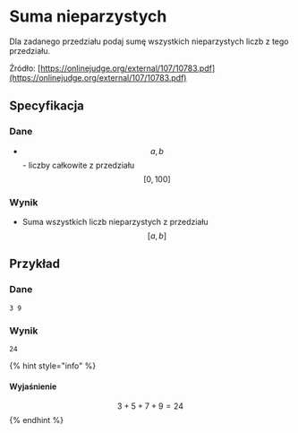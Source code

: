 # Suma nieparzystych

Dla zadanego przedziału podaj sumę wszystkich nieparzystych liczb z tego przedziału.

Źródło: [https://onlinejudge.org/external/107/10783.pdf](https://onlinejudge.org/external/107/10783.pdf)

## Specyfikacja

### Dane

* $$a, b$$ - liczby całkowite z przedziału $$[0,100]$$

### Wynik

* Suma wszystkich liczb nieparzystych z przedziału $$[a,b]$$ 

## Przykład

### Dane

```
3 9
```

### Wynik

```
24
```

{% hint style="info" %}
#### Wyjaśnienie

$$3+5+7+9=24$$
{% endhint %}

